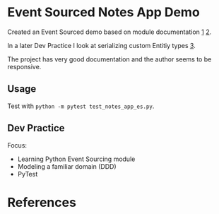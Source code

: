 # Event Sourced Notes App Demo

Created an Event Sourced demo based on module documentation [1] [2].

In a later Dev Practice I look at serializing custom Entitiy types [3].

The project has very good documentation and the author seems to be responsive.

## Usage

Test with `python -m pytest test_notes_app_es.py`.

## Dev Practice

Focus:

* Learning Python Event Sourcing module
* Modeling a familiar domain (DDD)
* PyTest

# References

[1]: https://eventsourcing.readthedocs.io/en/stable/topics/examples/content-management.html
[2]: https://eventsourcing.readthedocs.io/en/stable/topics/system.html#system-of-applications
[3]: https://gist.github.com/harlanji/8a4cd0adac32d626d052034bea560e08 "Gist: Python EventSourcing: DataClassAsDict Transcoding"
